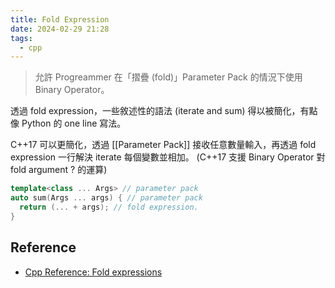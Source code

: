 ```yaml
---
title: Fold Expression
date: 2024-02-29 21:28
tags:
  - cpp
---
```

> 允許 Progreammer 在「摺疊 (fold)」Parameter Pack 的情況下使用 Binary Operator。

透過 fold expression，一些敘述性的語法 (iterate and sum) 得以被簡化，有點像 Python 的 one line 寫法。 

C++17 可以更簡化，透過 [[Parameter Pack]] 接收任意數量輸入，再透過 fold expression 一行解決 iterate 每個變數並相加。
(C++17 支援 Binary Operator 對 fold argument ? 的運算)
 

 ```cpp
template<class ... Args> // parameter pack
auto sum(Args ... args) { // parameter pack
   return (... + args); // fold expression.
}
```
 
## Reference 
- [Cpp Reference: Fold expressions](https://en.cppreference.com/w/cpp/language/fold)
